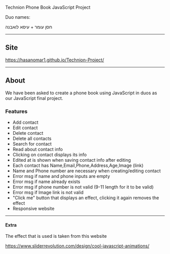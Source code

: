 Technion Phone Book JavaScript Project

Duo names:

חסן עומר + עיסא לואבנה

---

## Site

https://hasanomar1.github.io/Technion-Project/

---

## About

We have been asked to create a phone book using JavaScript in duos as our JavaScript final project.

### Features

- Add contact
- Edit contact
- Delete contact
- Delete all contacts
- Search for contact
- Read about contact info
- Clicking on contact displays its info
- Edited at is shown when saving contact info after editing
- Each contact has Name,Email,Phone,Address,Age,Image (link)
- Name and Phone number are necessary when creating/editing contact
- Error msg if name and phone inputs are empty
- Error msg if name already exists
- Error msg if phone number is not valid (9-11 length for it to be valid)
- Error msg if Image link is not valid
- "Click me" button that displays an effect, clicking it again removes the effect
- Responsive website

---

#### Extra

The effect that is used is taken from this website

https://www.sliderrevolution.com/design/cool-javascript-animations/

